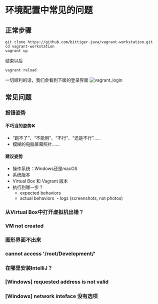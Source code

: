 # 环境配置中常见的问题

## 正常步骤
```
git clone https://github.com/bittiger-java/vagrant-workstation.git
cd vagrant-workstation
vagrant up
```
结束以后
```
vagrant reload
```
一切顺利的话，我们会看到下面的登录界面
![vagrant_login](https://cloud.githubusercontent.com/assets/7756581/24634889/170865fe-1885-11e7-80de-47e9471adae9.png)

## 常见问题
### 报错姿势
#### 不巧当的姿势❌
- “跑不了”、“不能用”、“不行”、“还是不行”……
- 模糊的电脑屏幕照片……

#### 建议姿势
- 操作系统：Windows还是macOS
- 系统版本
- Virtual Box 和 Vagrant 版本
- 执行到哪一步？
  - expected behaviors
  - actual behaviors
  - logs (screenshots, not photos)
  
### 从Virtual Box中打开虚拟机出错？

### VM not created

### 图形界面不出来

### cannot access '/root/Development/'

### 在哪里安装IntelliJ？

### [Windows] requested address is not valid

### [Windows] network inteface 没有选项
